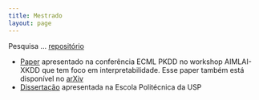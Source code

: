 ```yaml
---
title: Mestrado
layout: page
---
```


Pesquisa ... [repositório](https://github.com/cesarojuliana/feature_importance_fairness_pt2)


- [Paper](https://link.springer.com/chapter/10.1007/978-3-030-43823-4_22) apresentado na conferência ECML PKDD no workshop AIMLAI-XKDD que tem foco em interpretabilidade. Esse paper também está disponível no [arXiv](https://arxiv.org/pdf/1910.05591.pdf)
- [Dissertação](https://github.com/cesarojuliana/cesarojuliana.github.io/blob/main/mestrado/dissertacao.pdf) apresentada na Escola Politécnica da USP

